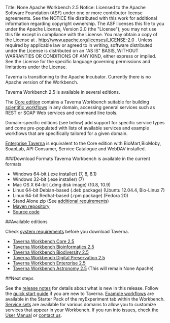 Title:     None Apache Workbench 2.5
Notice:    Licensed to the Apache Software Foundation (ASF) under one
           or more contributor license agreements.  See the NOTICE file
           distributed with this work for additional information
           regarding copyright ownership.  The ASF licenses this file
           to you under the Apache License, Version 2.0 (the
           "License"); you may not use this file except in compliance
           with the License.  You may obtain a copy of the License at
           .
             http://www.apache.org/licenses/LICENSE-2.0
           .
           Unless required by applicable law or agreed to in writing,
           software distributed under the License is distributed on an
           "AS IS" BASIS, WITHOUT WARRANTIES OR CONDITIONS OF ANY
           KIND, either express or implied.  See the License for the
           specific language governing permissions and limitations
           under the License.

<div class="alert alert-info" role="alert"><p><span class="glyphicon glyphicon-info-sign" aria-hidden="true"></span>
Taverna is transitioning to the Apache Incubator. 
Currently there is no Apache version of the Workbench.
</div>

Taverna Workbench 2.5 is available in several editions.

The [Core edition](/download/workbench/2-5/core/) contains a Taverna Workbench suitable for 
   building [scientific workflows](/introduction/why-use-workflows/) in any domain, 
   accessing general services such as REST or SOAP Web services and command line tools.

Domain-specific editions (see below) add support for specific service types and come 
   pre-populated with lists of available services and example workflows that are specifically 
   tailored for a given domain.

[Enterprise Taverna](/download/workbench/2-5/enterprise/) is equivalent to the 
   Core edition with  BioMart,BioMoby, SoapLab, API Consumer, Service Catalogue and 
   WebDAV installed.

###Download Formats
Taverna Workbench is available in the current formats

 - Windows 64-bit (.exe installer) (7, 8, 8.1)
 - Windows 32-bit (.exe installer) (7) 
 - Mac OS X 64-bit (.dmg disk image) (10.8, 10.9)
 - Linux 64-bit Debian-based (.deb package) (Ubuntu 12.04.4, Bio-Linux 7)
 - Linux 64-bit Redhat-based (.rpm package) (Fedora 20)
 - Stand Alone zip (See [additional requirements](/download/workbench/standalone-requirements))
 - [Maven repository](/download/maven)
 - [Source code](/code)

##Available editions

Check [system requirements](/download/workbench/system-requirements) before you download 
  Taverna. 

 - [Taverna Workbench Core 2.5](/download/workbench/core/)
 - [Taverna Workbench Bioinformatics 2.5](/download/workbench/bioinformatics/)
 - [Taverna Workbench Biodiversity 2.5](/download/workbench/biodiversity/)
 - [Taverna Workbench Digital Preservation 2.5](/download/workbench/digital-preservation/)
 - [Taverna Workbench Enterprise 2.5](/download/workbench/enterprise/)
 - [Taverna Workbench Astronomy 2.5](http://www.taverna.org.uk/download/workbench/2-5/astronom)
      (This will remain None Apache)

##Next steps

See the [release notes](/documentation/workbench/release-notes) for details about what is new 
   in this release. 
Follow the [quick start guide](/documentation/quick-start-guide) if you are new to Taverna.
[Example workflows](/documentation/example-workflows) are available in the Starter Pack of 
  the myExperiment tab within the Workbench.
[Service sets](/documentation/service-sets) are available for various domains to allow you to 
  customize services that appear in your Workbench.
If you run into issues, check the [User Manual](http://dev.mygrid.org.uk/wiki/display/taverna)
   or [contact us](/community).

